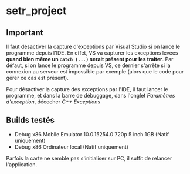 # setr_project

## Important

Il faut désactiver la capture d'exceptions par Visual Studio si on lance le programme depuis l'IDE. En effet, VS va capturer les exceptions levées **quand bien même un `catch (...)` serait présent pour les traiter**. Par défaut, si on lance le programme depuis VS, ce dernier s'arrête si la connexion au serveur est impossible par exemple (alors que le code pour gérer ce cas est présent).

Pour désactiver la capture des exceptions par l'IDE, il faut lancer le programme, et dans la barre de débuggage, dans l'onglet *Paramètres d'exception*, décocher *C++ Exceptions*

## Builds testés

+ Debug x86 Mobile Emulator 10.0.15254.0 720p 5 inch 1GB (Natif uniquement)
+ Debug x86 Ordinateur local (Natif uniquement)

Parfois la carte ne semble pas s'initialiser sur PC, il suffit de relancer l'application.
